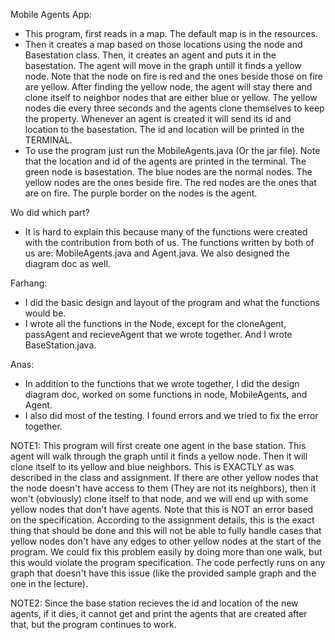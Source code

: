 Mobile Agents App: 
- This program, first reads in a map. The default map is in the resources. 
- Then it creates a map based on those locations using the 
node and Basestation class. Then, it creates an agent and puts it in the basestation. The agent will move in the graph untill it finds a yellow node.
Note that the node on fire is red and the ones beside those on fire are yellow. After 
finding the yellow node, the agent will stay there and clone itself to neighbor nodes that are either blue or yellow.
The yellow nodes die every three seconds and the agents clone themselves to keep the property.
Whenever an agent is created it will send its id and location to the basestation. The id and location will be 
printed in the TERMINAL.
- To use the program just run the MobileAgents.java (Or the jar file). Note 
that the location and id of the agents are printed in the terminal.
The green node is basestation. The blue nodes are the normal nodes. The yellow nodes are the ones beside fire.
The red nodes are the ones that are on fire. The purple border on the nodes is the agent.

Wo did which part?
- It is hard to explain this because many of the functions were created with 
the contribution from both of us. The functions written by both of us are:
MobileAgents.java and Agent.java. We also designed the diagram doc as well.

Farhang:
- I did the basic design and layout of the program and what the functions 
would be.
- I wrote all the functions in the Node, except for the cloneAgent, passAgent 
and recieveAgent that we wrote together.
And I wrote BaseStation.java.

Anas:
- In addition to the functions that we wrote together, I did the design 
diagram doc, worked on some functions in node, MobileAgents, and Agent.
- I also did most of the testing. I found errors and we tried to fix the error
 together.

NOTE1:
This program will first create one agent in the base station. This agent will walk through the 
graph until it finds a yellow node. Then it will clone itself to its yellow and blue neighbors.
This is EXACTLY as was described in the class and assignment.
If there are other yellow nodes that the node doesn't have access to them (They are not 
its neighbors), then it won't (obviously) clone itself to that node, and we will end up with some
yellow nodes that don't have agents. Note that this is NOT an error based on the specification. According to
the assignment details, this is the exact thing that should be done and this will not be able to fully handle
cases that yellow nodes don't have any edges to other yellow nodes at the start of the program.
 We could fix this problem easily by doing more than one walk,
but this would violate the program specification. The code perfectly runs on any graph that doesn't 
have this issue (like the provided sample graph and the one in the lecture).

NOTE2:
Since the base station recieves the id and location of the new agents, if it dies, it cannot get and print
the agents that are created after that, but the program continues to work.